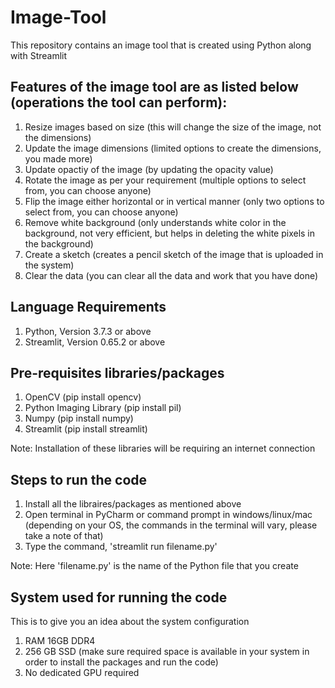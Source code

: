 # Image-Tool
This repository contains an image tool that is created using Python along with Streamlit

## Features of the image tool are as listed below (operations the tool can perform):
1. Resize images based on size (this will change the size of the image, not the dimensions)
2. Update the image dimensions (limited options to create the dimensions, you made more)
3. Update opactiy of the image (by updating the opacity value)
4. Rotate the image as per your requirement (multiple options to select from, you can choose anyone)
5. Flip the image either horizontal or in vertical manner (only two options to select from, you can choose anyone)
6. Remove white background (only understands white color in the background, not very efficient, but helps in deleting the white pixels in the background)
7. Create a sketch (creates a pencil sketch of the image that is uploaded in the system)
8. Clear the data (you can clear all the data and work that you have done)

## Language Requirements
1. Python, Version 3.7.3 or above
2. Streamlit, Version 0.65.2 or above

## Pre-requisites libraries/packages
1. OpenCV (pip install opencv)
2. Python Imaging Library (pip install pil)
3. Numpy (pip install numpy)
4. Streamlit (pip install streamlit)

Note: Installation of these libraries will be requiring an internet connection

## Steps to run the code
1. Install all the libraires/packages as mentioned above
2. Open terminal in PyCharm or command prompt in windows/linux/mac (depending on your OS, the commands in the terminal will vary, please take a note of that)
3. Type the command, 'streamlit run filename.py'

Note: Here 'filename.py' is the name of the Python file that you create

## System used for running the code
This is to give you an idea about the system configuration
1. RAM 16GB DDR4
2. 256 GB SSD (make sure required space is available in your system in order to install the packages and run the code)
3. No dedicated GPU required
